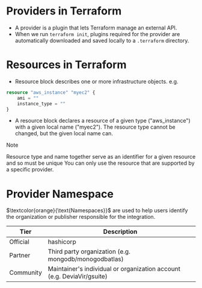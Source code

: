 # Providers in Terraform

- A provider is a plugin that lets Terraform manage an external API.
- When we run `terraform init`, plugins required for the provider are automatically downloaded and saved locally to a `.terraform` directory.


# Resources in Terraform
- Resource block describes one or more infrastructure objects.
e.g.
```terraform
resource "aws_instance" "myec2" {
    ami = ""
    instance_type = ""
}
```

- A resource block declares a resource of a given type ("aws_instance") with a given local name ("myec2"). The resource type cannot be changed, but the given local name can.

> [!NOTE]
> Resource type and name together serve as an identifier for a given resource and so must be unique
> You can only use the resource that are supported by a specific provider.

# Provider Namespace
$\textcolor{orange}{\text{Namespaces}}$ are used to help users identify the organization or publisher responsible for the integration.

| Tier       | Description                                                            |
| -----------| -------------                                                          |
| Official   |  hashicorp                                                             |
| Partner    | Third party organization (e.g. mongodb/monogodbatlas)                  |
| Community  | Maintainer's individual or organization account (e.g. DeviaVir/gsuite) |